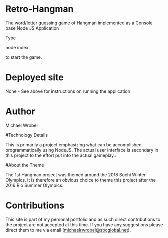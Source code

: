# Retro-Hangman

The word/letter guessing game of Hangman implemented as a Console base Node JS Application

Type

node index

to start the game.



# Deployed site
None - See above for instructions on running the application

# Author
Michael Wrobel

#Technology Details

This is primarily a project emphasizing what can be accomplished programmatically using NodeJS.  The actual user interface is secondary in this project to the effort put into the actual gameplay..

#About the Theme

The 1st Hangman project was themed around the 2018 Sochi Winter Olympics.  It is therefore an obvious choice to theme this project after the 2016 Rio Summer Olympics.

# Contributions

This site is part of my personal portfolio and as such direct contributions to the project are not accepted at this time.  If you have any suggestions please direct them to me via email (michaelrwrobel@sbcglobal.net).
